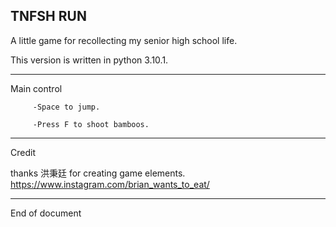TNFSH RUN
----------------------

A little game for recollecting my senior high school life.

This version is written in python 3.10.1.

----------------------

Main control

         -Space to jump.

         -Press F to shoot bamboos.		

----------------------

Credit

thanks 洪秉廷 for creating game elements.
https://www.instagram.com/brian_wants_to_eat/

----------------------

End of document

